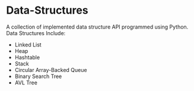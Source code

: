 # Data-Structures
A collection of implemented data structure API programmed using Python. Data Structures Include:

* Linked List
* Heap
* Hashtable
* Stack
* Circular Array-Backed Queue
* Binary Search Tree
* AVL Tree
